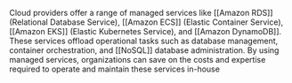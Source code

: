 Cloud providers offer a range of managed services like [[Amazon RDS]] (Relational Database Service), [[Amazon ECS]] (Elastic Container Service), [[Amazon EKS]] (Elastic Kubernetes Service), and [[Amazon DynamoDB]]. These services offload operational tasks such as database management, container orchestration, and [[NoSQL]] database administration. By using managed services, organizations can save on the costs and expertise required to operate and maintain these services in-house